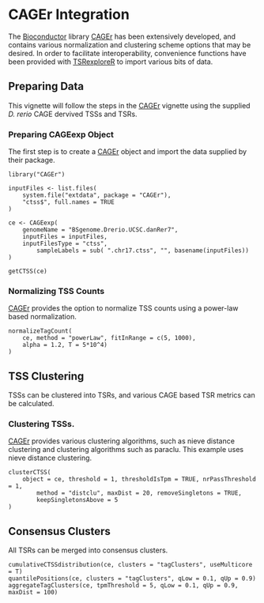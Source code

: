 # CAGEr Integration

The [Bioconductor](https://bioconductor.org/) library [CAGEr](https://bioconductor.org/packages/release/bioc/html/CAGEr.html) has been extensively developed, and contains various normalization and clustering scheme options that may be desired.
In order to facilitate interoperability, convenience functions have been
provided with [TSRexploreR](https://github.com/zentnerlab/TSRexploreR) to import various bits of data.

## Preparing Data

This vignette will follow the steps in the [CAGEr](https://bioconductor.org/packages/release/bioc/html/CAGEr.html) vignette using the supplied *D. rerio* CAGE dervived TSSs and TSRs.

### Preparing CAGEexp Object

The first step is to create a [CAGEr](https://bioconductor.org/packages/release/bioc/html/CAGEr.html) object and import the data supplied by their package.

```
library("CAGEr")

inputFiles <- list.files(
	system.file("extdata", package = "CAGEr"),
	"ctss$", full.names = TRUE
)

ce <- CAGEexp(
	genomeName = "BSgenome.Drerio.UCSC.danRer7",
	inputFiles = inputFiles,
	inputFilesType = "ctss",
        sampleLabels = sub( ".chr17.ctss", "", basename(inputFiles))
)

getCTSS(ce)
```

### Normalizing TSS Counts

[CAGEr](https://bioconductor.org/packages/release/bioc/html/CAGEr.html) provides the option to normalize TSS counts using a power-law based normalization.

```
normalizeTagCount(
	ce, method = "powerLaw", fitInRange = c(5, 1000),
	alpha = 1.2, T = 5*10^4)
)
```

## TSS Clustering

TSSs can be clustered into TSRs, and various CAGE based TSR metrics can be calculated.

### Clustering TSSs.

[CAGEr](https://bioconductor.org/packages/release/bioc/html/CAGEr.html) provides various clustering algorithms, such as nieve distance clustering and clustering algorithms such as paraclu. This example uses nieve distance clustering.

```
clusterCTSS(
	object = ce, threshold = 1, thresholdIsTpm = TRUE, nrPassThreshold = 1,
        method = "distclu", maxDist = 20, removeSingletons = TRUE,
        keepSingletonsAbove = 5
)
```

## Consensus Clusters

All TSRs can be merged into consensus clusters.

```
cumulativeCTSSdistribution(ce, clusters = "tagClusters", useMulticore = T)
quantilePositions(ce, clusters = "tagClusters", qLow = 0.1, qUp = 0.9)
aggregateTagClusters(ce, tpmThreshold = 5, qLow = 0.1, qUp = 0.9, maxDist = 100)
```


